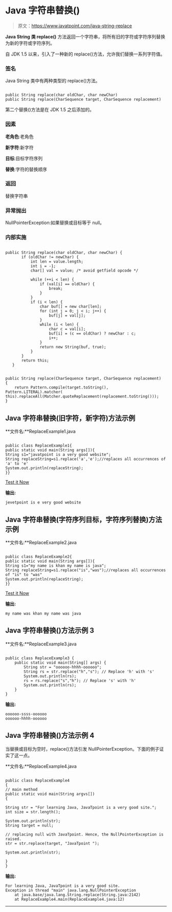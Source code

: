 # Java 字符串替换()

> 原文：<https://www.javatpoint.com/java-string-replace>

**Java String 类 replace()** 方法返回一个字符串，将所有旧的字符或字符序列替换为新的字符或字符序列。

自 JDK 1.5 以来，引入了一种新的 replace()方法，允许我们替换一系列字符值。

### 签名

Java String 类中有两种类型的 replace()方法。

```

public String replace(char oldChar, char newChar)  
public String replace(CharSequence target, CharSequence replacement)  

```

第二个替换()方法是在 JDK 1.5 之后添加的。

### 因素

**老角色**:老角色

**新字符**:新字符

**目标**:目标字符序列

**替换**:字符的替换顺序

### 返回

替换字符串

### 异常抛出

NullPointerException:如果替换或目标等于 null。

### 内部实施

```

public String replace(char oldChar, char newChar) {  
       if (oldChar != newChar) {  
           int len = value.length;  
           int i = -1;  
           char[] val = value; /* avoid getfield opcode */  

           while (++i < len) {  
               if (val[i] == oldChar) {  
                   break;  
               }  
           }  
           if (i < len) {  
               char buf[] = new char[len];  
               for (int j = 0; j < i; j++) {  
                   buf[j] = val[j];  
               }  
               while (i < len) {  
                   char c = val[i];  
                   buf[i] = (c == oldChar) ? newChar : c;  
                   i++;  
               }  
               return new String(buf, true);  
           }  
       }  
       return this;  
   }  

```

```

public String replace(CharSequence target, CharSequence replacement)
{       
 	return Pattern.compile(target.toString(), Pattern.LITERAL).matcher(
this).replaceAll(Matcher.quoteReplacement(replacement.toString()));
}

```

## Java 字符串替换(旧字符，新字符)方法示例

**文件名:**ReplaceExample1.java

```

public class ReplaceExample1{
public static void main(String args[]){
String s1="javatpoint is a very good website";
String replaceString=s1.replace('a','e');//replaces all occurrences of 'a' to 'e'
System.out.println(replaceString);
}}

```

[Test it Now](https://www.javatpoint.com/opr/test.jsp?filename=ReplaceExample1)

**输出:**

```
jevetpoint is e very good website

```

## Java 字符串替换(字符序列目标，字符序列替换)方法示例

**文件名:**ReplaceExample2.java

```

public class ReplaceExample2{
public static void main(String args[]){
String s1="my name is khan my name is java";
String replaceString=s1.replace("is","was");//replaces all occurrences of "is" to "was"
System.out.println(replaceString);
}}

```

[Test it Now](https://www.javatpoint.com/opr/test.jsp?filename=ReplaceExample2)

**输出:**

```
my name was khan my name was java

```

## Java 字符串替换()方法示例 3

**文件名:**ReplaceExample3.java

```

public class ReplaceExample3 {
	public static void main(String[] args) {
		String str = "oooooo-hhhh-oooooo";
		String rs = str.replace("h","s"); // Replace 'h' with 's'
		System.out.println(rs);
		rs = rs.replace("s","h"); // Replace 's' with 'h'
		System.out.println(rs);
	}
}
```

**输出:**

```
oooooo-ssss-oooooo
oooooo-hhhh-oooooo

```

## Java 字符串替换()方法示例 4

当替换或目标为空时，replace()方法引发 NullPointerException。下面的例子证实了这一点。

**文件名:**ReplaceExample4.java

```

public class ReplaceExample4 
{
// main method
public static void main(String argvs[])
{

String str = "For learning Java, JavaTpoint is a very good site.";
int size = str.length();

System.out.println(str);
String target = null;

// replacing null with JavaTpoint. Hence, the NullPointerException is raised.
str = str.replace(target, "JavaTpoint ");

System.out.println(str);

}
}

```

**输出:**

```
For learning Java, JavaTpoint is a very good site.
Exception in thread "main" java.lang.NullPointerException
	at java.base/java.lang.String.replace(String.java:2142)
	at ReplaceExample4.main(ReplaceExample4.java:12)

```

* * *